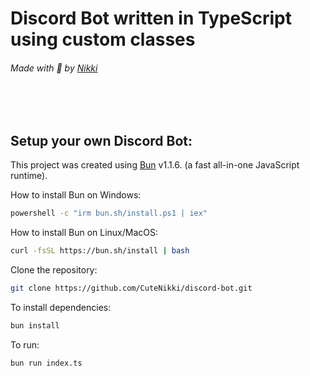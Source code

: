 # Discord Bot written in TypeScript using custom classes

###### Made with 💖 by [Nikki](https://github.com/CuteNikki/)

<br><br />

## Setup your own Discord Bot:

This project was created using [Bun](https://bun.sh) v1.1.6. (a fast all-in-one JavaScript runtime).

How to install Bun on Windows:

```bash
powershell -c "irm bun.sh/install.ps1 | iex"
```

How to install Bun on Linux/MacOS:

```bash
curl -fsSL https://bun.sh/install | bash
```

Clone the repository:

```bash
git clone https://github.com/CuteNikki/discord-bot.git
```

To install dependencies:

```bash
bun install
```

To run:

```bash
bun run index.ts
```
